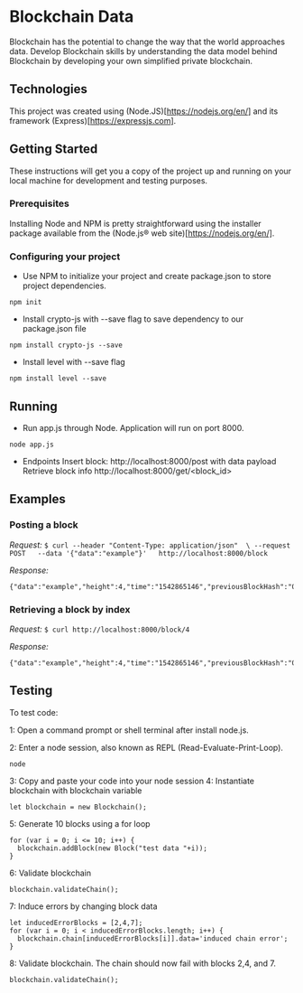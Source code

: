 # Blockchain Data

Blockchain has the potential to change the way that the world approaches data. Develop Blockchain skills by understanding the data model behind Blockchain by developing your own simplified private blockchain.

## Technologies
This project was created using (Node.JS)[https://nodejs.org/en/] and its framework (Express)[https://expressjs.com].

## Getting Started

These instructions will get you a copy of the project up and running on your local machine for development and testing purposes.

### Prerequisites

Installing Node and NPM is pretty straightforward using the installer package available from the (Node.js® web site)[https://nodejs.org/en/].

### Configuring your project

- Use NPM to initialize your project and create package.json to store project dependencies.
```
npm init
```
- Install crypto-js with --save flag to save dependency to our package.json file
```
npm install crypto-js --save
```
- Install level with --save flag
```
npm install level --save
```

## Running

- Run app.js through Node. Application will run on port 8000.
```
node app.js
```
- Endpoints
 Insert block: 
 http://localhost:8000/post with data payload
 Retrieve block info
 http://localhost:8000/get/<block_id>

## Examples

### Posting a block

*Request:*
`$ curl --header "Content-Type: application/json"  \ --request POST   --data '{"data":"example"}'   http://localhost:8000/block`

*Response:*
```
{"data":"example","height":4,"time":"1542865146","previousBlockHash":"0e53541d2a0784007a21648e581b14fad85ac866d2ca3e756ecc4945c94e53ee","hash":"306bd76ff88b5116e1998ba614229112d15b28259bff8791f8124d6dcb2f89d6"}
```

### Retrieving a block by index

*Request:*
`$ curl http://localhost:8000/block/4`

*Response:*
```
{"data":"example","height":4,"time":"1542865146","previousBlockHash":"0e53541d2a0784007a21648e581b14fad85ac866d2ca3e756ecc4945c94e53ee","hash":"306bd76ff88b5116e1998ba614229112d15b28259bff8791f8124d6dcb2f89d6"}
```

## Testing

To test code:

1: Open a command prompt or shell terminal after install node.js.

2: Enter a node session, also known as REPL (Read-Evaluate-Print-Loop).
```
node
```
3: Copy and paste your code into your node session
4: Instantiate blockchain with blockchain variable
```
let blockchain = new Blockchain();
```
5: Generate 10 blocks using a for loop
```
for (var i = 0; i <= 10; i++) {
  blockchain.addBlock(new Block("test data "+i));
}
```
6: Validate blockchain
```
blockchain.validateChain();
```
7: Induce errors by changing block data
```
let inducedErrorBlocks = [2,4,7];
for (var i = 0; i < inducedErrorBlocks.length; i++) {
  blockchain.chain[inducedErrorBlocks[i]].data='induced chain error';
}
```
8: Validate blockchain. The chain should now fail with blocks 2,4, and 7.
```
blockchain.validateChain();
```

